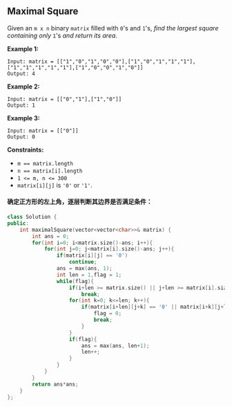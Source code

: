 ## Maximal Square

Given an `m x n` binary `matrix` filled with `0`'s and `1`'s, *find the largest square containing only* `1`'s *and return its area*.

**Example 1:**

```
Input: matrix = [["1","0","1","0","0"],["1","0","1","1","1"],["1","1","1","1","1"],["1","0","0","1","0"]]
Output: 4
```

**Example 2:**

```
Input: matrix = [["0","1"],["1","0"]]
Output: 1
```

**Example 3:**

```
Input: matrix = [["0"]]
Output: 0
```

**Constraints:**

- `m == matrix.length`
- `n == matrix[i].length`
- `1 <= m, n <= 300`
- `matrix[i][j]` is `'0'` or `'1'`.

#### 确定正方形的左上角，逐层判断其边界是否满足条件：

```c++
class Solution {
public:
    int maximalSquare(vector<vector<char>>& matrix) {
        int ans = 0;
        for(int i=0; i<matrix.size()-ans; i++){
            for(int j=0; j<matrix[i].size()-ans; j++){
                if(matrix[i][j] == '0')
                    continue;
                ans = max(ans, 1);
                int len = 1,flag = 1;
                while(flag){
                    if(i+len >= matrix.size() || j+len >= matrix[i].size() )
                        break;
                    for(int k=0; k<=len; k++){
                        if(matrix[i+len][j+k] == '0' || matrix[i+k][j+len] == '0'){
                            flag = 0;
                            break;
                        }
                    }
                    if(flag){
                        ans = max(ans, len+1);
                        len++;
                    }
                }
            }
        }
        return ans*ans;
    }
};
```

